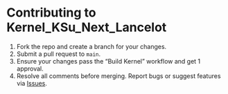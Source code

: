 # Contributing to Kernel_KSu_Next_Lancelot
1. Fork the repo and create a branch for your changes.
2. Submit a pull request to `main`.
3. Ensure your changes pass the “Build Kernel” workflow and get 1 approval.
4. Resolve all comments before merging.
Report bugs or suggest features via [Issues](https://github.com/Edhic1/kernel_KSu_Next_Lancelot/issues).